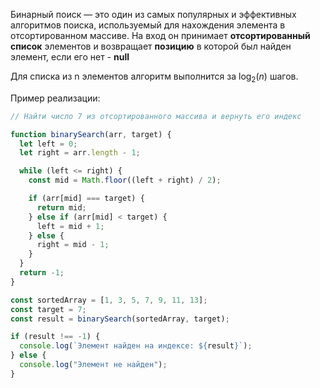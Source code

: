 Бинарный поиск — это один из самых популярных и эффективных алгоритмов поиска, используемый для нахождения элемента в отсортированном массиве.
На вход он принимает **отсортированный список** элементов и возвращает **позицию** в которой был найден элемент, если его нет - **null**

Для списка из n элементов алгоритм выполнится за $\log_2(n)$ шагов.

Пример реализации:
```JavaScript
// Найти число 7 из отсортированного массива и вернуть его индекс

function binarySearch(arr, target) {
  let left = 0;
  let right = arr.length - 1;

  while (left <= right) {
    const mid = Math.floor((left + right) / 2);

    if (arr[mid] === target) {
      return mid;
    } else if (arr[mid] < target) {
      left = mid + 1;
    } else {
      right = mid - 1;
    }
  }
  return -1;
}

const sortedArray = [1, 3, 5, 7, 9, 11, 13];
const target = 7;
const result = binarySearch(sortedArray, target);

if (result !== -1) {
  console.log(`Элемент найден на индексе: ${result}`);
} else {
  console.log("Элемент не найден");
}
```



